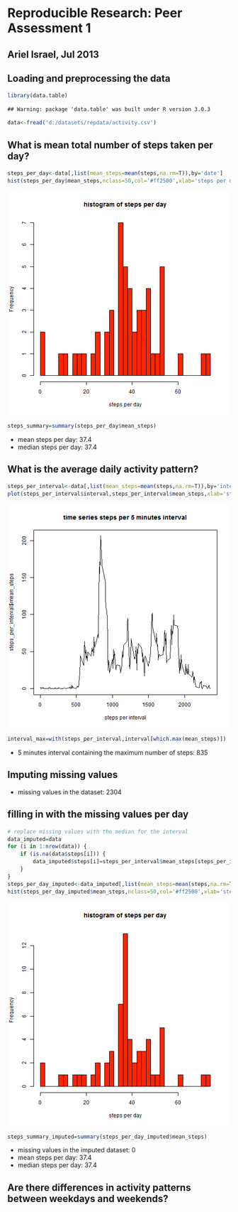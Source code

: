 # Reproducible Research: Peer Assessment 1
## Ariel Israel, Jul 2013

## Loading and preprocessing the data

```r
library(data.table)
```

```
## Warning: package 'data.table' was built under R version 3.0.3
```

```r
data<-fread('d:/datasets/repdata/activity.csv')
```

## What is mean total number of steps taken per day?

```r
steps_per_day<-data[,list(mean_steps=mean(steps,na.rm=T)),by='date']
hist(steps_per_day$mean_steps,nclass=50,col='#ff2500',xlab='steps per day',main='histogram of steps per day')
```

![plot of chunk number_of_steps_per_day](figure/number_of_steps_per_day.png) 

```r
steps_summary=summary(steps_per_day$mean_steps)
```
* mean steps per day: 37.4
* median steps per day: 37.4

## What is the average daily activity pattern?

```r
steps_per_interval<-data[,list(mean_steps=mean(steps,na.rm=T)),by='interval']
plot(steps_per_interval$interval,steps_per_interval$mean_steps,xlab='steps per interval',main='time series steps per 5 minutes interval',type='l')
```

![plot of chunk daily_activity_pattern](figure/daily_activity_pattern.png) 

```r
interval_max=with(steps_per_interval,interval[which.max(mean_steps)])
```
* 5 minutes interval containing the maximum number of steps: 835


## Imputing missing values
* missing values in the dataset: 2304
## filling in with the missing values per day

```r
# replace missing values with the median for the interval
data_imputed=data
for (i in 1:nrow(data)) {
    if (is.na(data$steps[i])) {
        data_imputed$steps[i]=steps_per_interval$mean_steps[steps_per_interval$interval==data$interval[i]]
    }
}
steps_per_day_imputed<-data_imputed[,list(mean_steps=mean(steps,na.rm=T)),by='date']
hist(steps_per_day_imputed$mean_steps,nclass=50,col='#ff2500',xlab='steps per day',main='histogram of steps per day')
```

![plot of chunk imputing_missing_values](figure/imputing_missing_values.png) 

```r
steps_summary_imputed=summary(steps_per_day_imputed$mean_steps)
```
* missing values in the imputed dataset: 0
* mean steps per day: 37.4
* median steps per day: 37.4


## Are there differences in activity patterns between weekdays and weekends?
